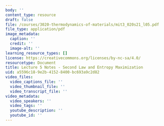 ```yaml
---
body: ''
content_type: resource
draft: false
file: /courses/3020-thermodynamics-of-materials/mit3_020s21_l05.pdf
file_type: application/pdf
image_metadata:
  caption: ''
  credit: ''
  image-alt: ''
learning_resource_types: []
license: https://creativecommons.org/licenses/by-nc-sa/4.0/
resourcetype: Document
title: Lecture 5 Notes - Second Law and Entropy Maximization
uid: a5596c18-9e2b-4152-8400-bc693a9c2d82
video_files:
  video_captions_file: ''
  video_thumbnail_file: ''
  video_transcript_file: ''
video_metadata:
  video_speakers: ''
  video_tags: ''
  youtube_description: ''
  youtube_id: ''
---
```

